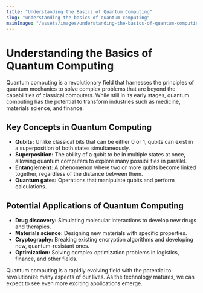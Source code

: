 ```yaml
---
title: "Understanding the Basics of Quantum Computing"
slug: "understanding-the-basics-of-quantum-computing"
mainImage: "/assets/images/understanding-the-basics-of-quantum-computing.webp"
---
```


# Understanding the Basics of Quantum Computing

Quantum computing is a revolutionary field that harnesses the principles of quantum mechanics to solve complex problems that are beyond the capabilities of classical computers. While still in its early stages, quantum computing has the potential to transform industries such as medicine, materials science, and finance.

## Key Concepts in Quantum Computing

*   **Qubits:** Unlike classical bits that can be either 0 or 1, qubits can exist in a superposition of both states simultaneously.
*   **Superposition:** The ability of a qubit to be in multiple states at once, allowing quantum computers to explore many possibilities in parallel.
*   **Entanglement:** A phenomenon where two or more qubits become linked together, regardless of the distance between them.
*   **Quantum gates:** Operations that manipulate qubits and perform calculations.

## Potential Applications of Quantum Computing

*   **Drug discovery:** Simulating molecular interactions to develop new drugs and therapies.
*   **Materials science:** Designing new materials with specific properties.
*   **Cryptography:** Breaking existing encryption algorithms and developing new, quantum-resistant ones.
*   **Optimization:** Solving complex optimization problems in logistics, finance, and other fields.

Quantum computing is a rapidly evolving field with the potential to revolutionize many aspects of our lives. As the technology matures, we can expect to see even more exciting applications emerge.